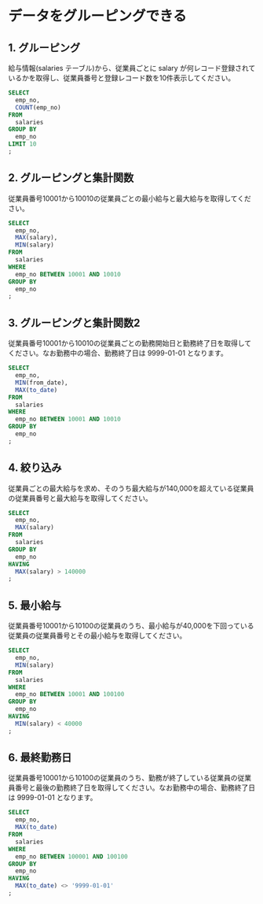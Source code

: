 # データをグルーピングできる

## 1. グルーピング

給与情報(salaries テーブル)から、従業員ごとに salary が何レコード登録されているかを取得し、従業員番号と登録レコード数を10件表示してください。
```sql
SELECT
  emp_no,
  COUNT(emp_no)
FROM
  salaries
GROUP BY
  emp_no
LIMIT 10
;
```

## 2. グルーピングと集計関数

従業員番号10001から10010の従業員ごとの最小給与と最大給与を取得してください。
```sql
SELECT
  emp_no,
  MAX(salary),
  MIN(salary)
FROM
  salaries
WHERE
  emp_no BETWEEN 10001 AND 10010
GROUP BY
  emp_no
;
```

## 3. グルーピングと集計関数2

従業員番号10001から10010の従業員ごとの勤務開始日と勤務終了日を取得してください。なお勤務中の場合、勤務終了日は 9999-01-01 となります。
```sql
SELECT
  emp_no,
  MIN(from_date),
  MAX(to_date)
FROM
  salaries
WHERE
  emp_no BETWEEN 10001 AND 10010
GROUP BY
  emp_no
;
```

## 4. 絞り込み

従業員ごとの最大給与を求め、そのうち最大給与が140,000を超えている従業員の従業員番号と最大給与を取得してください。
```sql
SELECT
  emp_no,
  MAX(salary)
FROM
  salaries
GROUP BY
  emp_no
HAVING
  MAX(salary) > 140000
;
```

## 5. 最小給与

従業員番号10001から10100の従業員のうち、最小給与が40,000を下回っている従業員の従業員番号とその最小給与を取得してください。
```sql
SELECT
  emp_no,
  MIN(salary)
FROM
  salaries
WHERE
  emp_no BETWEEN 10001 AND 100100
GROUP BY
  emp_no
HAVING
  MIN(salary) < 40000
;
```

## 6. 最終勤務日

従業員番号10001から10100の従業員のうち、勤務が終了している従業員の従業員番号と最後の勤務終了日を取得してください。なお勤務中の場合、勤務終了日は 9999-01-01 となります。
```sql
SELECT
  emp_no,
  MAX(to_date)
FROM
  salaries
WHERE
  emp_no BETWEEN 100001 AND 100100
GROUP BY
  emp_no
HAVING
  MAX(to_date) <> '9999-01-01'
;
```
